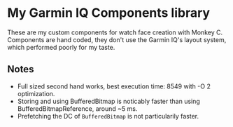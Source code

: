 # My Garmin IQ Components library

These are my custom components for watch face creation with Monkey C. Components are hand coded, they don't use the Garmin IQ's layout system, which performed poorly for my taste.

## Notes

-   Full sized second hand works, best execution time: 8549 with -O 2
    optimization.
-   Storing and using BufferedBitmap is noticably faster than using
    BufferedBitmapReference, around ~5 ms.
-   Prefetching the DC of `BufferedBitmap` is not particularily faster.

